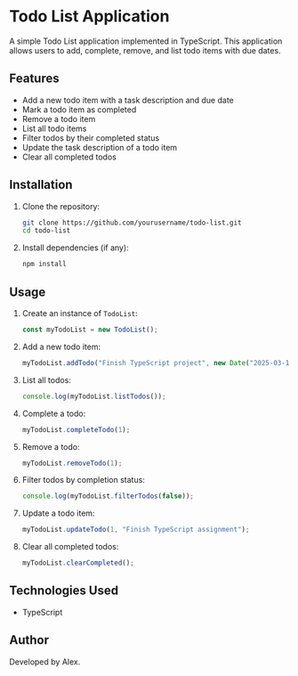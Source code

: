 # Todo List Application

A simple Todo List application implemented in TypeScript. This application allows users to add, complete, remove, and list todo items with due dates.

## Features

- Add a new todo item with a task description and due date
- Mark a todo item as completed
- Remove a todo item
- List all todo items
- Filter todos by their completed status
- Update the task description of a todo item
- Clear all completed todos

## Installation

1. Clone the repository:
   ```sh
   git clone https://github.com/yourusername/todo-list.git
   cd todo-list
   ```

2. Install dependencies (if any):
   ```sh
   npm install
   ```

## Usage

1. Create an instance of `TodoList`:
   ```typescript
   const myTodoList = new TodoList();
   ```

2. Add a new todo item:
   ```typescript
   myTodoList.addTodo("Finish TypeScript project", new Date("2025-03-10"));
   ```

3. List all todos:
   ```typescript
   console.log(myTodoList.listTodos());
   ```

4. Complete a todo:
   ```typescript
   myTodoList.completeTodo(1);
   ```

5. Remove a todo:
   ```typescript
   myTodoList.removeTodo(1);
   ```

6. Filter todos by completion status:
   ```typescript
   console.log(myTodoList.filterTodos(false));
   ```

7. Update a todo item:
   ```typescript
   myTodoList.updateTodo(1, "Finish TypeScript assignment");
   ```

8. Clear all completed todos:
   ```typescript
   myTodoList.clearCompleted();
   ```

## Technologies Used

- TypeScript


## Author

Developed by Alex.

